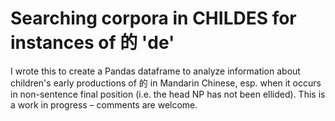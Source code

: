 # Searching corpora in CHILDES for instances of 的 'de'
I wrote this to create a Pandas dataframe to analyze information about children's early productions of 的 in Mandarin Chinese, esp. when it occurs in non-sentence final position (i.e. the head NP has not been ellided). This is a work in progress – comments are welcome.
